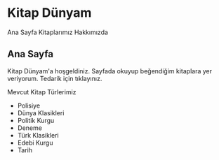 # Kitap Dünyam
Ana Sayfa Kitaplarımız Hakkımızda

## Ana Sayfa

Kitap Dünyam'a hoşgeldiniz. Sayfada okuyup beğendiğim kitaplara yer veriyorum. Tedarik için tıklayınız.

Mevcut Kitap Türlerimiz
* Polisiye
* Dünya Klasikleri
* Politik Kurgu 
* Deneme
* Türk Klasikleri
* Edebi Kurgu 
* Tarih